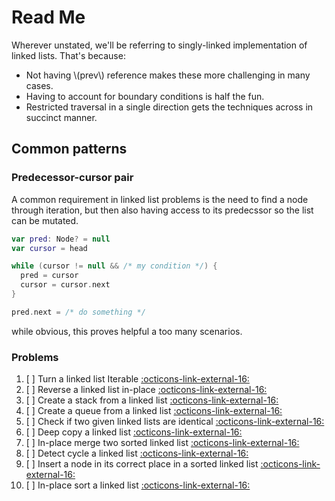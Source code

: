 # Read Me

Wherever unstated, we'll be referring to singly-linked implementation of linked lists. That's because:

- Not having \\(prev\\) reference makes these more challenging in many cases.
- Having to account for boundary conditions is half the fun.
- Restricted traversal in a single direction gets the techniques across in succinct manner.

## Common patterns

### Predecessor-cursor pair

A common requirement in linked list problems is the need to find a node through iteration, but then also having access to its predecssor so the list can be mutated.

```kotlin
var pred: Node? = null
var cursor = head

while (cursor != null && /* my condition */) {
  pred = cursor
  cursor = cursor.next
}

pred.next = /* do something */
```

while obvious, this proves helpful a too many scenarios.

### Problems

1. [ ] Turn a linked list Iterable <a target="_blank" href="/data-structures/linked-list/problems/iterable">:octicons-link-external-16:</a>
2. [ ] Reverse a linked list in-place <a target="_blank" href="/data-structures/linked-list/problems/reverse">:octicons-link-external-16:</a>
3. [ ] Create a stack from a linked list <a target="_blank" href="/data-structures/linked-list/problems/stack-as-linked-list">:octicons-link-external-16:</a>
4. [ ] Create a queue from a linked list <a target="_blank" href="/data-structures/linked-list/problems/queue-as-linked-list">:octicons-link-external-16:</a>
5. [ ] Check if two given linked lists are identical <a target="_blank" href="/data-structures/linked-list/problems/equality">:octicons-link-external-16:</a>
6. [ ] Deep copy a linked list <a target="_blank" href="/data-structures/linked-list/problems/clone">:octicons-link-external-16:</a>
7. [ ] In-place merge two sorted linked list <a target="_blank" href="/data-structures/linked-list/problems/merge">:octicons-link-external-16:</a>
8. [ ] Detect cycle a linked list <a target="_blank" href="/data-structures/linked-list/problems/cycle-detection">:octicons-link-external-16:</a>
9. [ ] Insert a node in its correct place in a sorted linked list <a target="_blank" href="/data-structures/linked-list/problems/sorted-insert">:octicons-link-external-16:</a>
10. [ ] In-place sort a linked list <a target="_blank" href="/data-structures/linked-list/problems/sorting">:octicons-link-external-16:</a>

